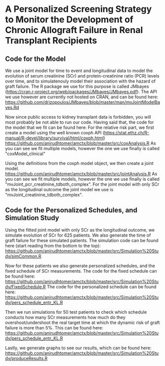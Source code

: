 # A Personalized Screening Strategy to Monitor the Development of Chronic Allograft Failure in Renal Transplant Recipients

## Code for the Model
We use a joint model for time to event and longitudinal data to model the evolution of serum creatinine (SCr) and protein-creatinine ratio (PCR) levels over time, and to simulatenouly model their association with the hazard of graft failure. The R package we use for this purpose is called JMbayes (https://cran.r-project.org/web/packages/JMbayes/JMbayes.pdf). The API we use however are currently not hosted on CRAN, and can be found here:
https://github.com/drizopoulos/JMbayes/blob/master/man/mvJointModelBayes.Rd

Now since public access to kidney transplant data is forbidden, you will most probably be not able to run our code. Having said that, the code for the model that we fit can be found here:
For the relative risk part, we first create a model using the well known coxph API (https://stat.ethz.ch/R-manual/R-devel/library/survival/html/coxph.html)
https://github.com/anirudhtomer/amctx/blob/master/src/coxAnalysis.R
As you can see we fit multiple models, however the one we use finally is called "coxModel_clinical"

Using the definitions from the coxph model object, we then create a joint model.
https://github.com/anirudhtomer/amctx/blob/master/src/jointAnalysis.R
As you can see we fit multiple models, however the one we use finally is called "mvJoint_pcr_creatinine_tdboth_complex". For the joint model with only SCr as the longitudinal outcome the joint model we use is "mvJoint_creatinine_tdboth_complex".  

## Code for the Personalized Schedules, and Simulation Study
Using the fitted joint model with only SCr as the longitudinal outcome, we simulate evolution of SCr for 625 patients. We also generate the time of graft failure for these simulated patients. The simulation code can be found here (start reading from the bottom to the top):
https://github.com/anirudhtomer/amctx/blob/master/src/Simulation%20Study/simCommon.R

Now for these patients we also generate personalized schedules, and the fixed schedule of SCr measurements. The code for the fixed schedule can be found here:
https://github.com/anirudhtomer/amctx/blob/master/src/Simulation%20Study/FixedSchedule.R
The code for the personalized schedule can be found here:
https://github.com/anirudhtomer/amctx/blob/master/src/Simulation%20Study/pers_schedule_entr_KL.R

Then we run simulations for 50 test patients to check which schedule conducts how many SCr measurements how much do they overshoot/undershoot the real target time at which the dynamic risk of graft failure is more than 5%. This can be found here:
https://github.com/anirudhtomer/amctx/blob/master/src/Simulation%20Study/pers_schedule_entr_KL.R

Lastly, we generate graphs to see our results, which can be found here:
https://github.com/anirudhtomer/amctx/blob/master/src/Simulation%20Study/produceResults.R
